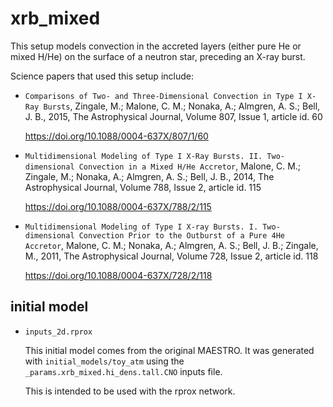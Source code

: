 # xrb_mixed

This setup models convection in the accreted layers (either pure He or
mixed H/He) on the surface of a neutron star, preceding an X-ray burst.

Science papers that used this setup include:

  * `Comparisons of Two- and Three-Dimensional Convection in Type I
    X-Ray Bursts`, Zingale, M.; Malone, C. M.; Nonaka, A.; Almgren,
    A. S.; Bell, J. B., 2015, The Astrophysical Journal, Volume 807,
    Issue 1, article id. 60

    https://doi.org/10.1088/0004-637X/807/1/60

  * `Multidimensional Modeling of Type I X-Ray Bursts. II.
    Two-dimensional Convection in a Mixed H/He Accretor`, Malone,
    C. M.; Zingale, M.; Nonaka, A.; Almgren, A. S.; Bell, J. B., 2014,
    The Astrophysical Journal, Volume 788, Issue 2, article id. 115

    https://doi.org/10.1088/0004-637X/788/2/115

  * `Multidimensional Modeling of Type I X-ray Bursts. I.
    Two-dimensional Convection Prior to the Outburst of a Pure 4He
    Accretor`, Malone, C. M.; Nonaka, A.; Almgren, A. S.; Bell, J. B.;
    Zingale, M., 2011, The Astrophysical Journal, Volume 728, Issue 2,
    article id. 118

    https://doi.org/10.1088/0004-637X/728/2/118


## initial model

* `inputs_2d.rprox`

  This initial model comes from the original MAESTRO.  It was generated
  with `initial_models/toy_atm` using the
  `_params.xrb_mixed.hi_dens.tall.CNO` inputs file.

  This is intended to be used with the rprox network.
